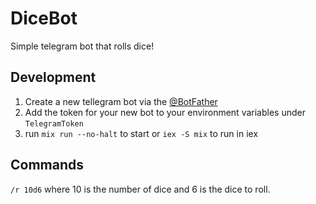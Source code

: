 # DiceBot

Simple telegram bot that rolls dice!

## Development

1. Create a new tellegram bot via the [@BotFather](https://t.me/botfather)
2. Add the token for your new bot to your environment variables under `TelegramToken`
3. run `mix run --no-halt` to start or `iex -S mix` to run in iex

## Commands

`/r 10d6` where 10 is the number of dice and 6 is the dice to roll.
